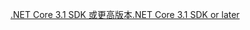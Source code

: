 [<span data-ttu-id="d9a73-101">.NET Core 3.1 SDK 或更高版本</span><span class="sxs-lookup"><span data-stu-id="d9a73-101">.NET Core 3.1 SDK or later</span></span>](https://dotnet.microsoft.com/download/dotnet-core/3.1)

